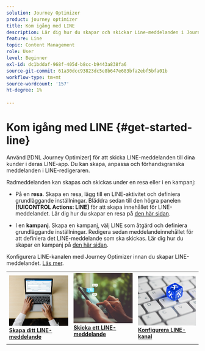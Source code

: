 ```yaml
---
solution: Journey Optimizer
product: journey optimizer
title: Kom igång med LINE
description: Lär dig hur du skapar och skickar Line-meddelanden i Journey Optimizer
feature: Line
topic: Content Management
role: User
level: Beginner
exl-id: dc1bddaf-968f-405d-b8cc-b9443a838fa6
source-git-commit: 61a30dcc93823dc5e8b647e683bfa2ebf5bfa01b
workflow-type: tm+mt
source-wordcount: '157'
ht-degree: 1%

---
```


# Kom igång med LINE {#get-started-line}

Använd [!DNL Journey Optimizer] för att skicka LINE-meddelanden till dina kunder i deras LINE-app. Du kan skapa, anpassa och förhandsgranska meddelanden i LINE-redigeraren.

Radmeddelanden kan skapas och skickas under en resa eller i en kampanj:

* På en **resa**. Skapa en resa, lägg till en LINE-aktivitet och definiera grundläggande inställningar. Bläddra sedan till den högra panelen **[!UICONTROL Actions: LINE]** för att skapa innehållet för LINE-meddelandet. Lär dig hur du skapar en resa på [den här sidan](../building-journeys/journey-gs.md).

* I en **kampanj**. Skapa en kampanj, välj LINE som åtgärd och definiera grundläggande inställningar. Redigera sedan meddelandeinnehållet för att definiera det LINE-meddelande som ska skickas. Lär dig hur du skapar en kampanj på [den här sidan](../campaigns/create-campaign.md#configure).

Konfigurera LINE-kanalen med Journey Optimizer innan du skapar LINE-meddelandet. [Läs mer](line-configuration.md).

<table style="table-layout:fixed"><tr style="border: 0;">
<td>
<a href="create-line.md">
<img alt="Lead" src="../assets/do-not-localize/sms-create.jpeg">
</a>
<div><a href="create-line.md"><strong>Skapa ditt LINE-meddelande</strong>
</div>
</td>
<td>
<a href="send-line.md">
<img alt="Sällan" src="../assets/do-not-localize/sms-sending.jpg">
</a>
<div>
<a href="send-line.md"><strong>Skicka ett LINE-meddelande</strong></a>
</div>
<p></td>
<td>
<a href="line-configuration.md">
<img alt="Sällan" src="../assets/do-not-localize/inapp-config.jpg">
<div>
<a href="line-configuration.md"><strong>Konfigurera LINE-kanal</strong>
</a>
</div>
</td>
</tr></table>
